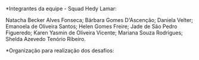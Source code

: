 *Integrantes da equipe - Squad Hedy Lamar:

Natacha Becker Alves Fonseca;
Bárbara Gomes D'Ascenção;
Daniela Velter;
Emanoela de Oliveira Santos;
Helen Gomes Freire;
Jade de São Pedro Figueredo;
Karen Yasmin de Oliveira Vicente;
Mariana Souza Rodrigues;
Shelda Azevedo Tenório Ribeiro.

*Organização para realização dos desafios:
